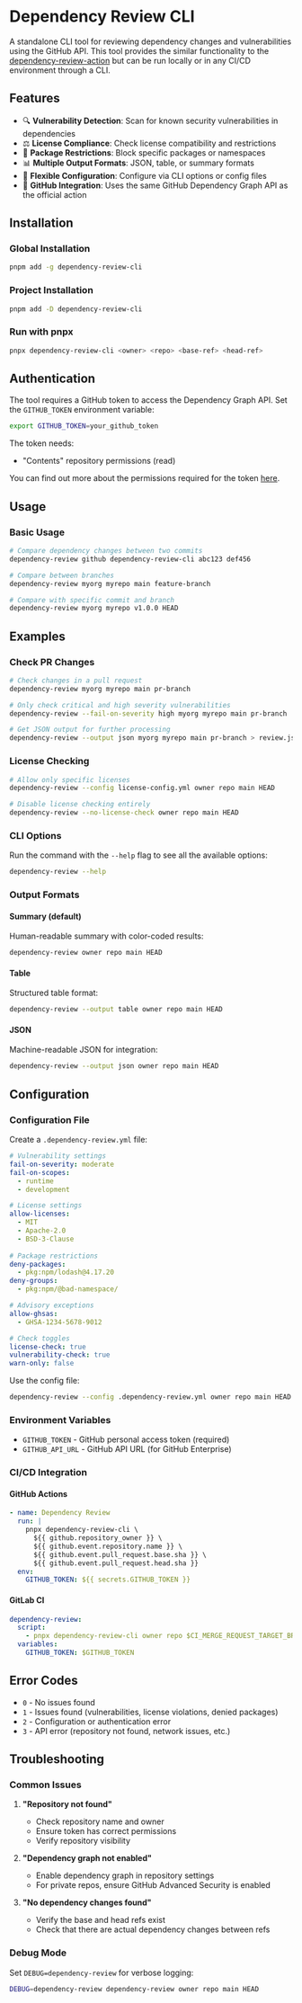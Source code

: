 # Dependency Review CLI

A standalone CLI tool for reviewing dependency changes and vulnerabilities using the GitHub API. This tool provides the similar functionality to the [dependency-review-action](https://github.com/actions/dependency-review-action) but can be run locally or in any CI/CD environment through a CLI.

## Features

- 🔍 **Vulnerability Detection**: Scan for known security vulnerabilities in dependencies
- ⚖️ **License Compliance**: Check license compatibility and restrictions  
- 🚫 **Package Restrictions**: Block specific packages or namespaces
- 📊 **Multiple Output Formats**: JSON, table, or summary formats
- 🎯 **Flexible Configuration**: Configure via CLI options or config files
- 🚀 **GitHub Integration**: Uses the same GitHub Dependency Graph API as the official action

## Installation

### Global Installation

```bash
pnpm add -g dependency-review-cli
```

### Project Installation

```bash
pnpm add -D dependency-review-cli
```

### Run with pnpx

```bash
pnpx dependency-review-cli <owner> <repo> <base-ref> <head-ref>
```

## Authentication

The tool requires a GitHub token to access the Dependency Graph API. Set the `GITHUB_TOKEN` environment variable:

```bash
export GITHUB_TOKEN=your_github_token
```

The token needs:
- "Contents" repository permissions (read)

You can find out more about the permissions required for the token [here](https://docs.github.com/en/rest/dependency-graph/dependency-review?apiVersion=2022-11-28#get-a-diff-of-the-dependencies-between-commits).

## Usage

### Basic Usage

```bash
# Compare dependency changes between two commits
dependency-review github dependency-review-cli abc123 def456

# Compare between branches
dependency-review myorg myrepo main feature-branch

# Compare with specific commit and branch
dependency-review myorg myrepo v1.0.0 HEAD
```

## Examples

### Check PR Changes

```bash
# Check changes in a pull request
dependency-review myorg myrepo main pr-branch

# Only check critical and high severity vulnerabilities
dependency-review --fail-on-severity high myorg myrepo main pr-branch

# Get JSON output for further processing
dependency-review --output json myorg myrepo main pr-branch > review.json
```

### License Checking

```bash
# Allow only specific licenses
dependency-review --config license-config.yml owner repo main HEAD

# Disable license checking entirely
dependency-review --no-license-check owner repo main HEAD
```

### CLI Options

Run the command with the `--help` flag to see all the available options:

```bash
dependency-review --help
```

### Output Formats

#### Summary (default)
Human-readable summary with color-coded results:

```bash
dependency-review owner repo main HEAD
```

#### Table
Structured table format:

```bash
dependency-review --output table owner repo main HEAD
```

#### JSON
Machine-readable JSON for integration:

```bash
dependency-review --output json owner repo main HEAD
```

## Configuration

### Configuration File

Create a `.dependency-review.yml` file:

```yaml
# Vulnerability settings
fail-on-severity: moderate
fail-on-scopes:
  - runtime
  - development

# License settings  
allow-licenses:
  - MIT
  - Apache-2.0
  - BSD-3-Clause
  
# Package restrictions
deny-packages:
  - pkg:npm/lodash@4.17.20
deny-groups:
  - pkg:npm/@bad-namespace/

# Advisory exceptions
allow-ghsas:
  - GHSA-1234-5678-9012

# Check toggles
license-check: true
vulnerability-check: true
warn-only: false
```

Use the config file:

```bash
dependency-review --config .dependency-review.yml owner repo main HEAD
```

### Environment Variables

- `GITHUB_TOKEN` - GitHub personal access token (required)
- `GITHUB_API_URL` - GitHub API URL (for GitHub Enterprise)

### CI/CD Integration

#### GitHub Actions

```yaml
- name: Dependency Review
  run: |
    pnpx dependency-review-cli \
      ${{ github.repository_owner }} \
      ${{ github.event.repository.name }} \
      ${{ github.event.pull_request.base.sha }} \
      ${{ github.event.pull_request.head.sha }}
  env:
    GITHUB_TOKEN: ${{ secrets.GITHUB_TOKEN }}
```

#### GitLab CI

```yaml
dependency-review:
  script:
    - pnpx dependency-review-cli owner repo $CI_MERGE_REQUEST_TARGET_BRANCH_SHA $CI_COMMIT_SHA
  variables:
    GITHUB_TOKEN: $GITHUB_TOKEN
```

## Error Codes

- `0` - No issues found
- `1` - Issues found (vulnerabilities, license violations, denied packages)
- `2` - Configuration or authentication error
- `3` - API error (repository not found, network issues, etc.)

## Troubleshooting

### Common Issues

1. **"Repository not found"**
   - Check repository name and owner
   - Ensure token has correct permissions
   - Verify repository visibility

2. **"Dependency graph not enabled"**
   - Enable dependency graph in repository settings
   - For private repos, ensure GitHub Advanced Security is enabled

3. **"No dependency changes found"**
   - Verify the base and head refs exist
   - Check that there are actual dependency changes between refs

### Debug Mode

Set `DEBUG=dependency-review` for verbose logging:

```bash
DEBUG=dependency-review dependency-review owner repo main HEAD
```